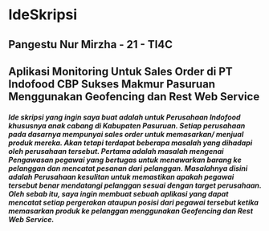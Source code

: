 # IdeSkripsi

## Pangestu Nur Mirzha - 21 - TI4C

## Aplikasi Monitoring Untuk Sales Order di PT Indofood CBP Sukses Makmur Pasuruan Menggunakan Geofencing dan Rest Web Service

##### Ide skripsi yang ingin saya buat adalah untuk Perusahaan Indofood khususnya anak cabang di Kabupaten Pasuruan. Setiap perusahaan pada dasarnya mempunyai sales order untuk memasarkan/ menjual produk mereka. Akan tetapi terdapat beberapa masalah yang dihadapi oleh perusahaan tersebut. Pertama adalah masalah mengenai Pengawasan pegawai yang bertugas untuk menawarkan barang ke pelanggan dan mencatat pesanan dari pelanggan. Masalahnya disini adalah Perusahaan kesulitan untuk memastikan apakah pegawai tersebut benar mendatangi pelanggan sesuai dengan target perusahaan. Oleh sebab itu, saya ingin membuat sebuah aplikasi yang dapat mencatat setiap pergerakan ataupun posisi dari pegawai tersebut ketika memasarkan produk ke pelanggan menggunakan Geofencing dan Rest Web Service.
